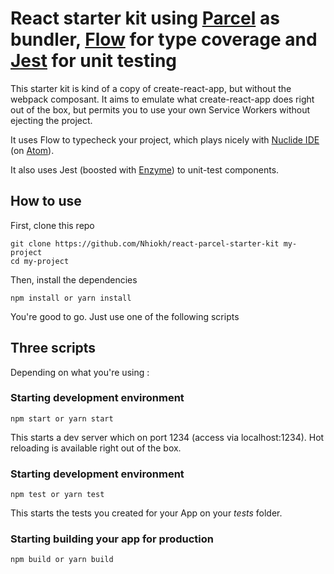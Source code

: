 # React starter kit using [Parcel](parceljs.org) as bundler, [Flow](https://flow.org/) for type coverage and [Jest](https://facebook.github.io/jest/) for unit testing
This starter kit is kind of a copy of create-react-app, but without the webpack composant. It aims to emulate what create-react-app does right out of the box, but permits you to use your own Service Workers without ejecting the project.

It uses Flow to typecheck your project, which plays nicely with [Nuclide IDE](https://nuclide.io/) (on [Atom](https://atom.io/)).

It also uses Jest (boosted with [Enzyme](http://airbnb.io/enzyme/)) to unit-test components.

## How to use
First, clone this repo

```
git clone https://github.com/Nhiokh/react-parcel-starter-kit my-project
cd my-project
```

Then, install the dependencies

```
npm install or yarn install
```

You're good to go. Just use one of the following scripts

## Three scripts
Depending on what you're using :

### Starting development environment

```
npm start or yarn start
```

This starts a dev server which on port 1234 (access via localhost:1234).
Hot reloading is available right out of the box.

### Starting development environment

```
npm test or yarn test
```

This starts the tests you created for your App on your _tests_ folder.

### Starting building your app for production

```
npm build or yarn build   
```
